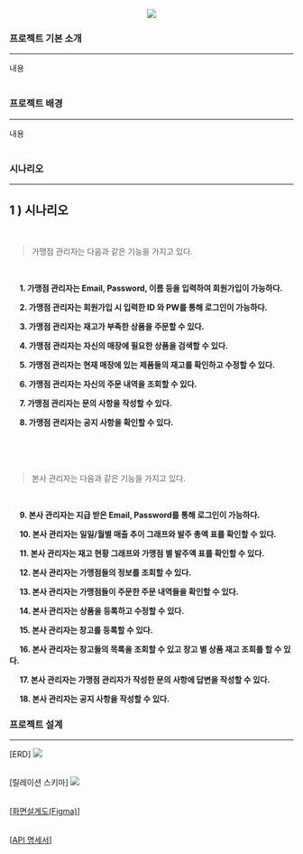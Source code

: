 <p align='center'>
    <img src="https://capsule-render.vercel.app/api?type=venom&height=300&color=FFDC00&text=GIGA%20COFFEE&textBg=false&animation=fadeIn&fontColor=452613&fontSize=80&reversal=false&desc=기억%20속,%20가장%20맛있었던%20한%20모금&descAlignY=80"/>
</p>

### 프로젝트 기본 소개

---
내용
<br><br>

### 프로젝트 배경

---
내용
<br><br>

### 시나리오

---

## 1 ) 시나리오

<br>

> 가맹점 관리자는 다음과 같은 기능을 가지고 있다.

<br>

&nbsp;　**1. 가맹점 관리자는 Email, Password, 이름 등을 입력하여 회원가입이 가능하다.**

&nbsp;　**2. 가맹점 관리자는 회원가입 시 입력한 ID 와 PW를 통해 로그인이 가능하다.**

&nbsp;　**3. 가맹점 관리자는 재고가 부족한 상품을 주문할 수 있다.**

&nbsp;　**4. 가맹점 관리자는 자신의 매장에 필요한 상품을 검색할 수 있다.**

&nbsp;　**5. 가맹점 관리자는 현재 매장에 있는 제품들의 재고를 확인하고 수정할 수 있다.**

&nbsp;　**6. 가맹점 관리자는 자신의 주문 내역을 조회할 수 있다.**

&nbsp;　**7. 가맹점 관리자는 문의 사항을 작성할 수 있다.**

&nbsp;　**8. 가맹점 관리자는 공지 사항을 확인할 수 있다.**

<br> <br>
<br>

> 본사 관리자는 다음과 같은 기능을 가지고 있다.

<br>

&nbsp;　**9. 본사 관리자는 지급 받은 Email, Password를 통해 로그인이 가능하다.**

&nbsp;　**10. 본사 관리자는 일일/월별 매출 추이 그래프와 발주 총액 표를 확인할 수 있다.**

&nbsp;　**11. 본사 관리자는 재고 현황 그래프와 가맹점 별 발주액 표를 확인할 수 있다.**

&nbsp;　**12. 본사 관리자는 가맹점들의 정보를 조회할 수 있다.**

&nbsp;　**13. 본사 관리자는 가맹점들이 주문한 주문 내역들을 확인할 수 있다.**

&nbsp;　**14. 본사 관리자는 상품을 등록하고 수정할 수 있다.**

&nbsp;　**15. 본사 관리자는 창고를 등록할 수 있다.**

&nbsp;　**16. 본사 관리자는 창고들의 목록을 조회할 수 있고 창고 별 상품 재고 조회를 할 수 있다.**

&nbsp;　**17. 본사 관리자는 가맹점 관리자가 작성한 문의 사항에 답변을 작성할 수 있다.**

&nbsp;　**18. 본사 관리자는 공지 사항을 작성할 수 있다.**





### 프로젝트 설계

---
[ERD]
<img src="./img/final_erd.png">
<br><br>

[릴레이션 스키마]
<img src="./img/final_relation.png">
<br><br>

[[화면설계도(Figma)](https://www.figma.com/file/gibflCmudNsrlpFDWKvJxJ/Giga-Coffee?type=design&node-id=0-1&mode=design&t=EAiTX7alUngoUoYI-0)]
<br><br>

[[API 명세서](https://www.notion.so/API-3680b3a4d3b641108f2686515dfc2222)]
<br><br>

